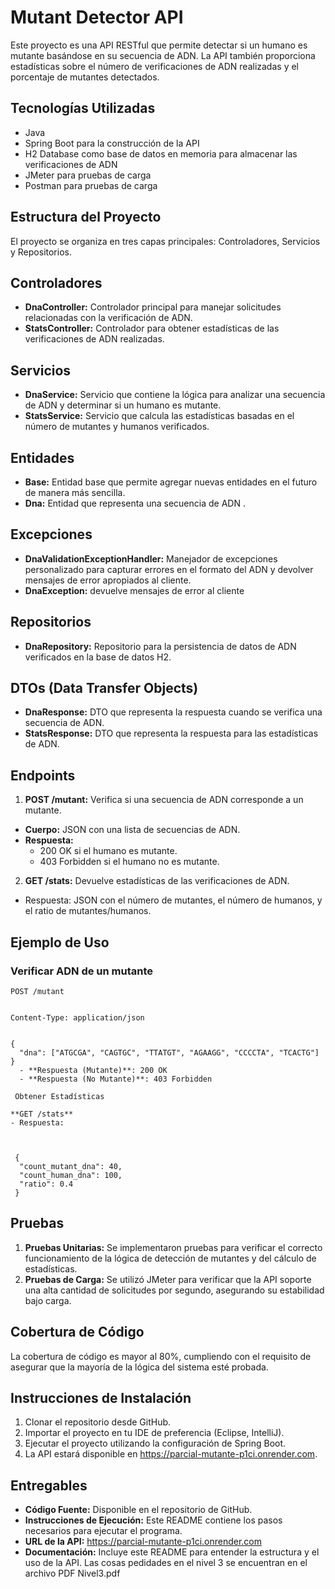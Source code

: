 # Mutant Detector API
Este proyecto es una API RESTful que permite detectar si un humano es mutante basándose en su secuencia de ADN. La API también proporciona estadísticas sobre el número de verificaciones de ADN realizadas y el porcentaje de mutantes detectados.

## Tecnologías Utilizadas
- Java
- Spring Boot para la construcción de la API
- H2 Database como base de datos en memoria para almacenar las verificaciones de ADN
- JMeter para pruebas de carga
- Postman para pruebas de carga
## Estructura del Proyecto
El proyecto se organiza en tres capas principales: Controladores, Servicios y Repositorios.

## Controladores
- **DnaController:** Controlador principal para manejar solicitudes relacionadas con la verificación de ADN.
- **StatsController:** Controlador para obtener estadísticas de las verificaciones de ADN realizadas.
## Servicios
- **DnaService:** Servicio que contiene la lógica para analizar una secuencia de ADN y determinar si un humano es mutante.
- **StatsService:** Servicio que calcula las estadísticas basadas en el número de mutantes y humanos verificados.
## Entidades
- **Base:** Entidad base que permite agregar nuevas entidades en el futuro de manera más sencilla.
- **Dna:** Entidad que representa una secuencia de ADN .
## Excepciones
- **DnaValidationExceptionHandler:** Manejador de excepciones personalizado para capturar errores en el formato del ADN y devolver mensajes de error apropiados al cliente.
- **DnaException:** devuelve mensajes de error al cliente
## Repositorios
- **DnaRepository:** Repositorio para la persistencia de datos de ADN verificados en la base de datos H2.
## DTOs (Data Transfer Objects)
- **DnaResponse:** DTO que representa la respuesta cuando se verifica una secuencia de ADN.
- **StatsResponse:** DTO que representa la respuesta para las estadísticas de ADN.
## Endpoints
1. **POST /mutant:** Verifica si una secuencia de ADN corresponde a un mutante.

  - **Cuerpo:** JSON con una lista de secuencias de ADN.
  - **Respuesta:**
    - 200 OK si el humano es mutante.
    - 403 Forbidden si el humano no es mutante.
  
2. **GET /stats:** Devuelve estadísticas de las verificaciones de ADN.

  - Respuesta: JSON con el número de mutantes, el número de humanos, y el ratio de mutantes/humanos.
## Ejemplo de Uso
### Verificar ADN de un mutante
```
POST /mutant


Content-Type: application/json


{
  "dna": ["ATGCGA", "CAGTGC", "TTATGT", "AGAAGG", "CCCCTA", "TCACTG"]
}
  - **Respuesta (Mutante)**: 200 OK
  - **Respuesta (No Mutante)**: 403 Forbidden
 ```
     Obtener Estadísticas
```
**GET /stats**
- Respuesta:
  
  
 
 {
  "count_mutant_dna": 40,
  "count_human_dna": 100,
  "ratio": 0.4
 } 
```



## Pruebas
1. **Pruebas Unitarias:** Se implementaron pruebas para verificar el correcto funcionamiento de la lógica de detección de mutantes y del cálculo de estadísticas.
2. **Pruebas de Carga:** Se utilizó JMeter para verificar que la API soporte una alta cantidad de solicitudes por segundo, asegurando su estabilidad bajo carga.
## Cobertura de Código
La cobertura de código es mayor al 80%, cumpliendo con el requisito de asegurar que la mayoría de la lógica del sistema esté probada.


## Instrucciones de Instalación
1. Clonar el repositorio desde GitHub.
2. Importar el proyecto en tu IDE de preferencia (Eclipse, IntelliJ).
3. Ejecutar el proyecto utilizando la configuración de Spring Boot.
4. La API estará disponible en https://parcial-mutante-p1ci.onrender.com.
## Entregables
- **Código Fuente:** Disponible en el repositorio de GitHub.
- **Instrucciones de Ejecución:** Este README contiene los pasos necesarios para ejecutar el programa.
- **URL de la API:** https://parcial-mutante-p1ci.onrender.com
- **Documentación:** Incluye este README para entender la estructura y el uso de la API.
Las cosas pedidades en el nivel 3 se encuentran en el archivo PDF  Nivel3.pdf

